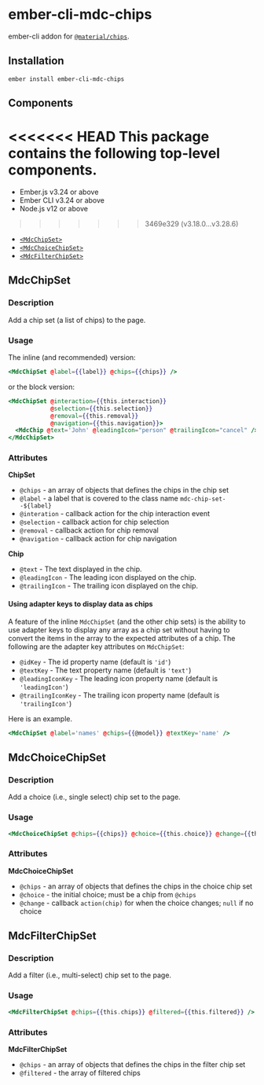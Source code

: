 ember-cli-mdc-chips
======================

ember-cli addon for [`@material/chips`](https://github.com/material-components/material-components-web/tree/master/packages/mdc-chips).

Installation
------------

    ember install ember-cli-mdc-chips
    
Components
-----------

<<<<<<< HEAD
This package contains the following top-level components.
=======
* Ember.js v3.24 or above
* Ember CLI v3.24 or above
* Node.js v12 or above
>>>>>>> 3469e329 (v3.18.0...v3.28.6)

* [`<MdcChipSet>`](#MdcChipSet)
* [`<MdcChoiceChipSet>`](#MdcChoiceChipSet)
* [`<MdcFilterChipSet>`](#MdcFilterChipSet)

MdcChipSet
-----------------

### Description

Add a chip set (a list of chips) to the page.

### Usage

The inline (and recommended) version:

```handlebars
<MdcChipSet @label={{label}} @chips={{chips}} />
```

or the block version:

```handlebars
<MdcChipSet @interaction={{this.interaction}} 
            @selection={{this.selection}}
            @removal={{this.removal}}
            @navigation={{this.navigation}}>
  <MdcChip @text='John' @leadingIcon="person" @trailingIcon="cancel" />
</MdcChipSet>
```

### Attributes

**ChipSet**

* `@chips` - an array of objects that defines the chips in the chip set
* `@label` - a label that is covered to the class name `mdc-chip-set--${label}`
* `@interation` - callback action for the chip interaction event
* `@selection` - callback action for chip selection
* `@removal` - callback action for chip removal
* `@navigation` - callback action for chip navigation

**Chip**

* `@text` - The text displayed in the chip.
* `@leadingIcon` - The leading icon displayed on the chip.
* `@trailingIcon` - The trailing icon displayed on the chip.

#### Using adapter keys to display data as chips

A feature of the inline `MdcChipSet` (and the other chip sets) is the ability to use adapter 
keys to display any array as a chip set without having to convert the items in the array 
to the expected attributes of a chip. The following are the adapter key attributes on 
`MdcChipSet`:

* `@idKey` - The id property name (default is `'id'`)
* `@textKey` - The text property name (default is `'text'`)
* `@leadingIconKey` - The leading icon property name (default is `'leadingIcon'`)
* `@trailingIconKey` - The trailing icon property name (default is `'trailingIcon'`)

Here is an example.

```handlebars
<MdcChipSet @label='names' @chips={{@model}} @textKey='name' />
```

MdcChoiceChipSet
-----------------

### Description

Add a choice (i.e., single select) chip set to the page.

### Usage

```handlebars
<MdcChoiceChipSet @chips={{chips}} @choice={{this.choice}} @change={{this.change}} />
```

### Attributes

**MdcChoiceChipSet**

* `@chips` - an array of objects that defines the chips in the choice chip set
* `@choice` - the initial choice; must be a chip from `@chips`
* `@change` - callback `action(chip)` for when the choice changes; `null` if no choice

MdcFilterChipSet
-----------------

### Description

Add a filter (i.e., multi-select) chip set to the page.

### Usage

```handlebars
<MdcFilterChipSet @chips={{this.chips}} @filtered={{this.filtered}} />
```

### Attributes

**MdcFilterChipSet**

* `@chips` - an array of objects that defines the chips in the filter chip set
* `@filtered` - the array of filtered chips
